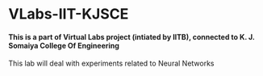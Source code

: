 # VLabs-IIT-KJSCE
#### This is a part of Virtual Labs project (intiated by IITB), connected to K. J. Somaiya College Of Engineering

This lab will deal with experiments related to Neural Networks
